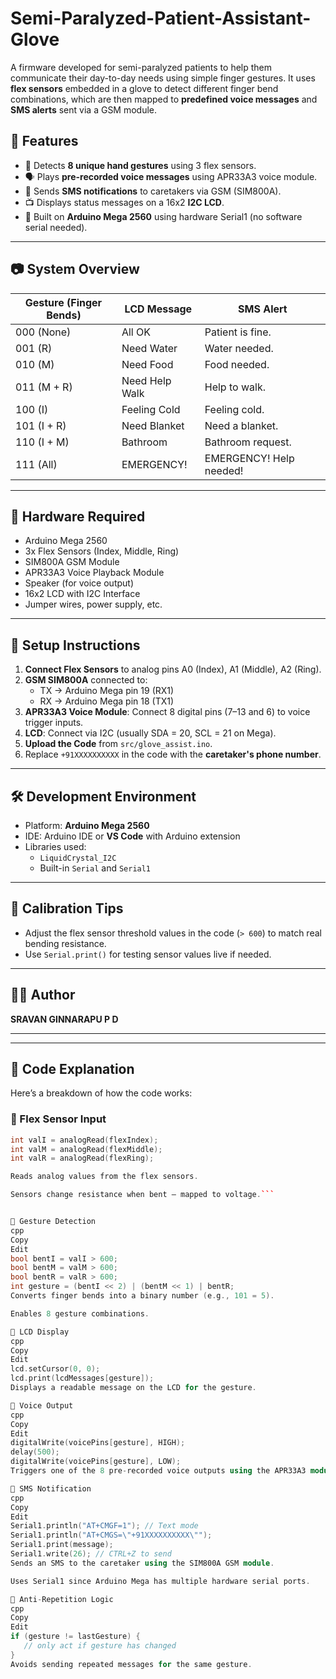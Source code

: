# Semi-Paralyzed-Patient-Assistant-Glove
A firmware developed for semi-paralyzed patients to help them communicate their day-to-day needs using simple finger gestures. It uses **flex sensors** embedded in a glove to detect different finger bend combinations, which are then mapped to **predefined voice messages** and **SMS alerts** sent via a GSM module.

## 📌 Features

- 🔧 Detects **8 unique hand gestures** using 3 flex sensors.
- 🗣 Plays **pre-recorded voice messages** using APR33A3 voice module.
- 📱 Sends **SMS notifications** to caretakers via GSM (SIM800A).
- 📺 Displays status messages on a 16x2 **I2C LCD**.
- 🤖 Built on **Arduino Mega 2560** using hardware Serial1 (no software serial needed).

---

## 📷 System Overview

| Gesture (Finger Bends) | LCD Message     | SMS Alert              |
|------------------------|------------------|-------------------------|
| 000 (None)             | All OK           | Patient is fine.        |
| 001 (R)                | Need Water       | Water needed.           |
| 010 (M)                | Need Food        | Food needed.            |
| 011 (M + R)            | Need Help Walk   | Help to walk.           |
| 100 (I)                | Feeling Cold     | Feeling cold.           |
| 101 (I + R)            | Need Blanket     | Need a blanket.         |
| 110 (I + M)            | Bathroom         | Bathroom request.       |
| 111 (All)              | EMERGENCY!       | EMERGENCY! Help needed! |

---

## 🔩 Hardware Required

- Arduino Mega 2560
- 3x Flex Sensors (Index, Middle, Ring)
- SIM800A GSM Module
- APR33A3 Voice Playback Module
- Speaker (for voice output)
- 16x2 LCD with I2C Interface
- Jumper wires, power supply, etc.

---
## 🔧 Setup Instructions

1. **Connect Flex Sensors** to analog pins A0 (Index), A1 (Middle), A2 (Ring).
2. **GSM SIM800A** connected to:
   - TX → Arduino Mega pin 19 (RX1)
   - RX → Arduino Mega pin 18 (TX1)
3. **APR33A3 Voice Module**: Connect 8 digital pins (7–13 and 6) to voice trigger inputs.
4. **LCD**: Connect via I2C (usually SDA = 20, SCL = 21 on Mega).
5. **Upload the Code** from `src/glove_assist.ino`.
6. Replace `+91XXXXXXXXXX` in the code with the **caretaker's phone number**.

---

## 🛠 Development Environment

- Platform: **Arduino Mega 2560**
- IDE: Arduino IDE or **VS Code** with Arduino extension
- Libraries used:
  - `LiquidCrystal_I2C`
  - Built-in `Serial` and `Serial1`

---

## 🧪 Calibration Tips

- Adjust the flex sensor threshold values in the code (`> 600`) to match real bending resistance.
- Use `Serial.print()` for testing sensor values live if needed.

---
## 👩‍💻 Author

**SRAVAN GINNARAPU P D**

---
---

## 📄 Code Explanation

Here’s a breakdown of how the code works:

### 🔹 Flex Sensor Input
```cpp
int valI = analogRead(flexIndex);
int valM = analogRead(flexMiddle);
int valR = analogRead(flexRing);

Reads analog values from the flex sensors.

Sensors change resistance when bent — mapped to voltage.```


🔹 Gesture Detection
cpp
Copy
Edit
bool bentI = valI > 600;
bool bentM = valM > 600;
bool bentR = valR > 600;
int gesture = (bentI << 2) | (bentM << 1) | bentR;
Converts finger bends into a binary number (e.g., 101 = 5).

Enables 8 gesture combinations.

🔹 LCD Display
cpp
Copy
Edit
lcd.setCursor(0, 0);
lcd.print(lcdMessages[gesture]);
Displays a readable message on the LCD for the gesture.

🔹 Voice Output
cpp
Copy
Edit
digitalWrite(voicePins[gesture], HIGH);
delay(500);
digitalWrite(voicePins[gesture], LOW);
Triggers one of the 8 pre-recorded voice outputs using the APR33A3 module.

🔹 SMS Notification
cpp
Copy
Edit
Serial1.println("AT+CMGF=1"); // Text mode
Serial1.println("AT+CMGS=\"+91XXXXXXXXXX\"");
Serial1.print(message);
Serial1.write(26); // CTRL+Z to send
Sends an SMS to the caretaker using the SIM800A GSM module.

Uses Serial1 since Arduino Mega has multiple hardware serial ports.

🔹 Anti-Repetition Logic
cpp
Copy
Edit
if (gesture != lastGesture) {
   // only act if gesture has changed
}
Avoids sending repeated messages for the same gesture.


